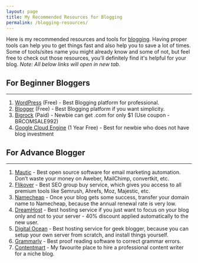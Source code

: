 ```yaml
---
layout: page
title: My Recommended Resources for Blogging
permalink: /blogging-resources/
---
```


Here is my recommended resources and tools for [blogging](/blogging/). Having proper tools can help you to get things fast and also help you to save a lot of times. Some of tools/sites name you might already know and some of not, but feel free to check out those resources, you’ll definitely find it's helpful for your blog. *Note: All below links will open in new tab.*

<div class="box">
<h2>For Beginner Bloggers </h2><hr/>
<ol>
<li><a href="https://wordpress.org" target="_blank">WordPress</a> (Free) - Best Blogging platform for professional.</li>
<li><a href="/blogspot/" target="_blank">Blogger</a> (Free) - Best Blogging platform if you want simplicity.</li>
<li><a href="https://cdn.goyllo.com/po/bigrock/" rel="nofollow" target="_blank">Bigrock</a> (Paid) - Newbie can get .com for only $1 (Use coupon - BRCOMSALE992)</li>
<li><a href="https://cloud.google.com/free/" target="_blank">Google Cloud Engine</a> (1 Year Free) - Best for newbie who does not have blog investment</li>
</ol>
</div>

<div class="box">
<h2>For Advance Blogger</h2><hr/>
<ol>
<li><a href="https://www.mautic.org/" target="_blank">Mautic</a> - Best open source software for email marketing automation. Don’t waste your money on Aweber, MailChimp, convertkit, etc.</li>
<li><a href="/flikover-review/" target="_blank">Flikover</a> - Best SEO group buy service, which gives you access to all premium tools like Semrush, Ahrefs, Moz, Majestic, etc.</li>
<li><a href="https://cdn.goyllo.com/po/namecheap/" rel="nofollow" target="_blank">Namecheap</a> - Once your blog gets some success, transfer your domain name to Namecheap, because the annual renewal rate is very low.</li>
<li><a href="https://cdn.goyllo.com/po/dreamhost/" rel="nofollow" target="_blank">DreamHost</a> - Best hosting service if you just want to focus on your blog only and not to your server - 40% discount applied automatically to the new user.</li>
<li><a href="https://www.digitalocean.com/" rel="nofollow" target="_blank">Digital Ocean</a> - Best hosting service for geek blogger, because you can setup your own server from scratch, and install things yourself. </li>
<li><a href="https://cdn.goyllo.com/po/grammarly/" rel="nofollow" target="_blank">Grammarly</a> - Best proof reading software to correct grammar errors.</li>
<li><a href="https://contentmart.com/" rel="nofollow" target="_blank">Contentmart</a> - My favourite place to hire a professional content writer for a niche blog.</li>
</ol>
</div>
   ​